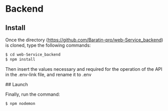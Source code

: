 # Backend

## Install

Once the directory (https://github.com/Baratin-pro/web-Service_backend) is cloned, type the following commands:

```bash
$ cd web-Service_backend
$ npm install
```

Then insert the values ​​necessary and required for the operation of the API in the .env-link file, and rename it to .env

## Launch

Finally, run the command:

```bash
$ npm nodemon
```
